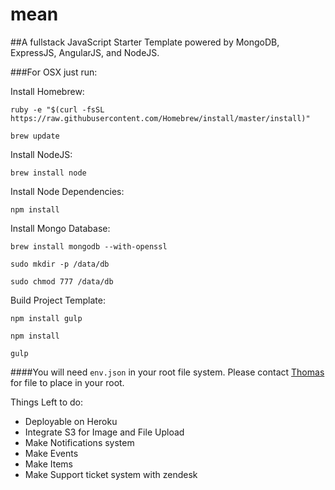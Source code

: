 # mean

##A fullstack JavaScript Starter Template powered by MongoDB, ExpressJS, AngularJS, and NodeJS.


###For OSX just run:

Install Homebrew:

`ruby -e "$(curl -fsSL https://raw.githubusercontent.com/Homebrew/install/master/install)"`

`brew update`

Install NodeJS:

`brew install node`

Install Node Dependencies:

`npm install`

Install Mongo Database:

`brew install mongodb --with-openssl`

`sudo mkdir -p /data/db`

`sudo chmod 777 /data/db`

Build Project Template:

`npm install gulp`

`npm install`

`gulp`

####You will need `env.json` in your root file system. Please contact [Thomas](https://www.github.com/thessler27) for file to place in your root.


Things Left to do:

* Deployable on Heroku
* Integrate S3 for Image and File Upload
* Make Notifications system
* Make Events
* Make Items
* Make Support ticket system with zendesk